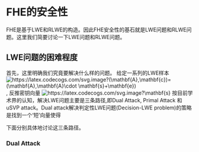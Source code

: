 # FHE的安全性
FHE是基于LWE和RLWE的构造。因此FHE安全性的基石就是LWE问题和RLWE问题。这里我们简要讨论一下LWE问题和RLWE问题。


## LWE问题的困难程度
首先，这里明确我们究竟要解决什么样的问题。 给定一系列的LWE样本<img src="https://latex.codecogs.com/svg.image?(\mathbf{A},\mathbf{c})=(\mathbf{A},\mathbf{A}\cdot&space;\mathbf{s}&plus;\mathbf{e})" title="https://latex.codecogs.com/svg.image?(\mathbf{A},\mathbf{c})=(\mathbf{A},\mathbf{A}\cdot \mathbf{s}+\mathbf{e})" />, 反推密钥向量 <img src="https://latex.codecogs.com/svg.image?\mathbf{s}" title="https://latex.codecogs.com/svg.image?\mathbf{s}" />
按目前学术界的认知，解决LWE问题主要是三条路径,即Dual Attack, Primal Attack 和 uSVP attack。Dual attack解决判定性LWE问题(Decision-LWE problem)的策略是找到一个‘短’向量使得

下面分别具体地讨论这三条路径。

### Dual Attack
